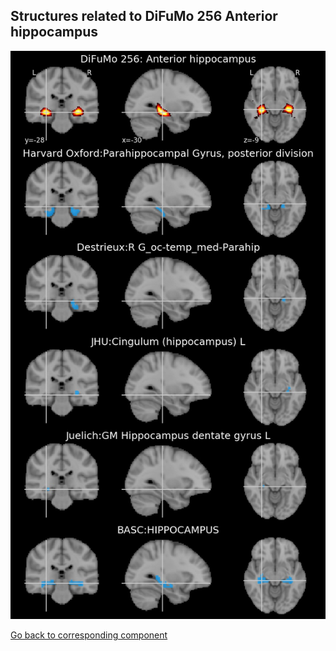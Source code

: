 


## Structures related to DiFuMo 256 Anterior hippocampus

![168](168.jpg "Structures related to DiFuMo 256 Anterior hippocampus")

[Go back to corresponding component](https://parietal-inria.github.io/DiFuMo/256/html/168.html)